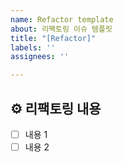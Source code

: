 ```yaml
---
name: Refactor template
about: 리팩토링 이슈 템플릿
title: "[Refactor]"
labels: ''
assignees: ''

---
```


## ⚙️ 리팩토링 내용
- [ ] 내용 1
- [ ] 내용 2
